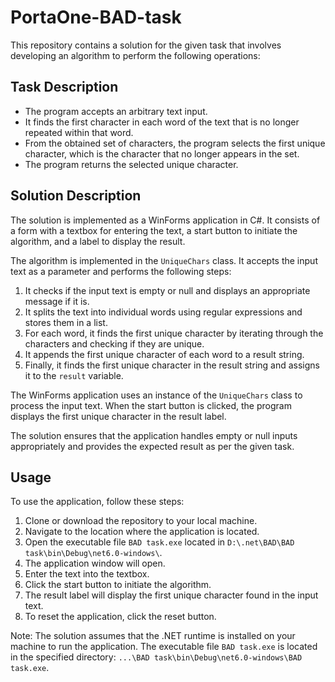 # PortaOne-BAD-task

This repository contains a solution for the given task that involves developing an algorithm to perform the following operations:

## Task Description

- The program accepts an arbitrary text input.
- It finds the first character in each word of the text that is no longer repeated within that word.
- From the obtained set of characters, the program selects the first unique character, which is the character that no longer appears in the set.
- The program returns the selected unique character.

## Solution Description

The solution is implemented as a WinForms application in C#. It consists of a form with a textbox for entering the text, a start button to initiate the algorithm, and a label to display the result.

The algorithm is implemented in the `UniqueChars` class. It accepts the input text as a parameter and performs the following steps:

1. It checks if the input text is empty or null and displays an appropriate message if it is.
2. It splits the text into individual words using regular expressions and stores them in a list.
3. For each word, it finds the first unique character by iterating through the characters and checking if they are unique.
4. It appends the first unique character of each word to a result string.
5. Finally, it finds the first unique character in the result string and assigns it to the `result` variable.

The WinForms application uses an instance of the `UniqueChars` class to process the input text. When the start button is clicked, the program displays the first unique character in the result label.

The solution ensures that the application handles empty or null inputs appropriately and provides the expected result as per the given task.

## Usage

To use the application, follow these steps:

1. Clone or download the repository to your local machine.
2. Navigate to the location where the application is located.
3. Open the executable file `BAD task.exe` located in `D:\.net\BAD\BAD task\bin\Debug\net6.0-windows\`.
4. The application window will open.
5. Enter the text into the textbox.
6. Click the start button to initiate the algorithm.
7. The result label will display the first unique character found in the input text.
8. To reset the application, click the reset button.

Note: The solution assumes that the .NET runtime is installed on your machine to run the application. The executable file `BAD task.exe` is located in the specified directory: `...\BAD task\bin\Debug\net6.0-windows\BAD task.exe`.
